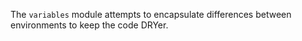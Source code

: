 The `variables` module attempts to encapsulate differences between environments to keep the code DRYer.
